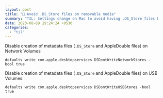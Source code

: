```yaml
---
layout: post
title: "📝 Avoid .DS_Store files on removable media"
summary: "TIL: Settings change on Mac to avoid having .DS_Store files being created on USB and Network shares"
date: 2023-08-09 19:24:24 +0530
categories:
  - "til"
---
```


Disable creation of metadata files (`.DS_Store` and AppleDouble files) on Network Volumes

```shell
defaults write com.apple.desktopservices DSDontWriteNetworkStores -bool true
```

Disable creation of metadata files (`.DS_Store` and AppleDouble files) on USB Volumes

```shell
defaults write com.apple.desktopservices DSDontWriteUSBStores -bool true
```
